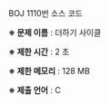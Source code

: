 BOJ 1110번 소스 코드

<b>※ 문제 이름</b> : 더하기 사이클

<b>※ 제한 시간</b> : 2 초

<b>※ 제한 메모리</b> : 128 MB

<b>※ 제출 언어</b> : C